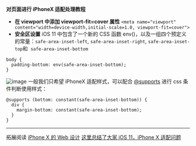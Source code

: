 **对页面进行 iPhoneX 适配处理教程**

- **在 viewport 中添加 viewport-fit=cover 属性**
  ``
  <meta name="viewport" content="width=device-width,initial-scale=1.0, viewport-fit=cover">
  ``
- **安全区设置**
  iOS 11 中包含了一个新的 CSS 函数 env()，以及一组四个预定义的常量：`safe-area-inset-left`, `safe-area-inset-right`, `safe-area-inset-top`和  `safe-area-inset-bottom`

```
body {
  padding-bottom: env(safe-area-inset-bottom);
}
```

![image](http://upload-images.jianshu.io/upload_images/4985324-3c315c9bdb8b3e0b..png?imageMogr2/auto-orient/strip%7CimageView2/2/w/1240)
一般我们只希望 iPhoneX 适配样式，可以配合 [@supports](https://www.w3cplus.com/css3/css3-supports.html) 进行 css 条件判断使用样式：

```
@supports (bottom: constant(safe-area-inset-bottom)) {
  div {
    margin-bottom: constant(safe-area-inset-bottom);
  }
}
```

---

拓展阅读
[iPhone X 的 Web 设计](https://www.w3cplus.com/mobile/designing-websites-for-iphone-x.html)
[这里总结了大家 iOS 11，iPhone X 适配问题](https://github.com/2877025939/iOS11)
